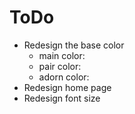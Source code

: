 # ToDo

- Redesign the base color
  - main color:
  - pair color:
  - adorn color:
- Redesign home page
- Redesign font size
